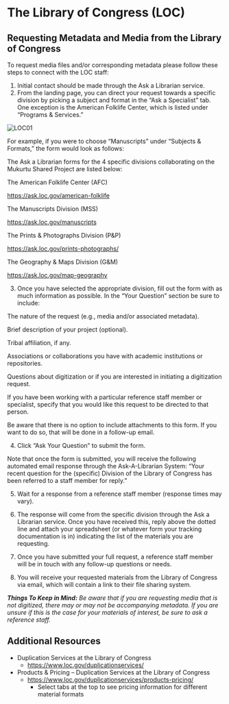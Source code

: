 # The Library of Congress (LOC) 

## Requesting Metadata and Media from the Library of Congress  

To request media files and/or corresponding metadata please follow these steps to connect with the LOC staff: 
1. Initial contact should be made through the Ask a Librarian service.  
2. From the landing page, you can direct your request towards a specific division by picking a subject and format in the “Ask a Specialist” tab. One exception is the American Folklife Center, which is listed under “Programs & Services.”  

![LOC01](/images/loc_askalibrarian_homepage.png)
 
For example, if you were to choose “Manuscripts” under “Subjects & Formats,” the form would look as follows:  

 

 

 

The Ask a Librarian forms for the 4 specific divisions collaborating on the Mukurtu Shared Project are listed below:  

The American Folklife Center (AFC) 

https://ask.loc.gov/american-folklife    

The Manuscripts Division (MSS) 

https://ask.loc.gov/manuscripts  

The Prints & Photographs Division (P&P) 

 https://ask.loc.gov/prints-photographs/    

The Geography & Maps Division (G&M) 

https://ask.loc.gov/map-geography  

 

3. Once you have selected the appropriate division, fill out the form with as much information as possible.  In the “Your Question” section be sure to include:  

The nature of the request (e.g., media and/or associated metadata).  

Brief description of your project (optional).   

Tribal affiliation, if any.   

Associations or collaborations you have with academic institutions or repositories.  

Questions about digitization or if you are interested in initiating a digitization request.  

If you have been working with a particular reference staff member or specialist, specify that you would like this request to be directed to that person.   

 

Be aware that there is no option to include attachments to this form. If you want to do so, that will be done in a follow-up email. 

 

4. Click “Ask Your Question” to submit the form.  

Note that once the form is submitted, you will receive the following automated email response through the Ask-A-Librarian System: “Your recent question for the (specific) Division of the Library of Congress has been referred to a staff member for reply.” 

 

5. Wait for a response from a reference staff member (response times may vary).  

 

6. The response will come from the specific division through the Ask a Librarian service. Once you have received this, reply above the dotted line and attach your spreadsheet (or whatever form your tracking documentation is in) indicating the list of the materials you are requesting.  

 

 

 

7. Once you have submitted your full request, a reference staff member will be in touch with any follow-up questions or needs.  

 

8. You will receive your requested materials from the Library of Congress via email, which will contain a link to their file sharing system.   

 

*__Things To Keep in Mind:__ Be aware that if you are requesting media that is not digitized, there may or may not be accompanying metadata. If you are unsure if this is the case for your materials of interest, be sure to ask a reference staff.*

 
## Additional Resources  
- Duplication Services at the Library of Congress 
  - https://www.loc.gov/duplicationservices/  
- Products & Pricing – Duplication Services at the Library of Congress 
  - https://www.loc.gov/duplicationservices/products-pricing/   
    - Select tabs at the top to see pricing information for different material formats
